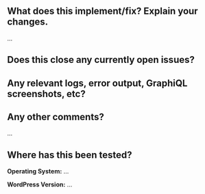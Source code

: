 <!--

### Your checklist for this pull request
Thanks for sending a pull request! Please make sure you click the link above to view the contribution guidelines, then fill out the blanks below.

🚨 Please review the guidelines for contributing to this repository: https://github.com/wp-graphql/wp-graphql/blob/develop/.github/CONTRIBUTING.md

- [ ] Make sure your PR title follows Conventional Commit standards. See: https://www.conventionalcommits.org/en/v1.0.0/#specification
- [ ] Make sure you are making a pull request against the **develop branch** (left side). Also you should start *your branch* off *our master*.
- [ ] Make sure you are requesting to pull request from a **topic/feature/bugfix branch** (right side). Don't pull request from your master!

-->

What does this implement/fix? Explain your changes.
---------------------------------------------------
…


Does this close any currently open issues?
------------------------------------------
<!--
### Write "closes #{pr number}"
### see: https://docs.github.com/en/issues/tracking-your-work-with-issues/linking-a-pull-request-to-an-issue#linking-a-pull-request-to-an-issue-using-a-keyword
-->


Any relevant logs, error output, GraphiQL screenshots, etc?
-------------------------------------
<!-- (If it’s long, please paste to https://ghostbin.com/ and insert the link here.) -->


Any other comments?
-------------------
…


Where has this been tested?
---------------------------
**Operating System:** …

**WordPress Version:** …
